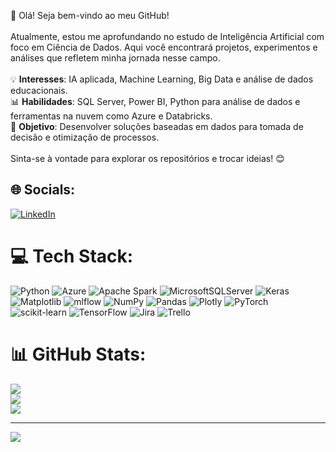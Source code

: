 👋 Olá! Seja bem-vindo ao meu GitHub!  <br><br>Atualmente, estou me aprofundando no estudo de Inteligência Artificial com foco em Ciência de Dados. Aqui você encontrará projetos, experimentos e análises que refletem minha jornada nesse campo.  <br><br>💡 **Interesses**: IA aplicada, Machine Learning, Big Data e análise de dados educacionais.  <br>📊 **Habilidades**: SQL Server, Power BI, Python para análise de dados e ferramentas na nuvem como Azure e Databricks.  <br>🚀 **Objetivo**: Desenvolver soluções baseadas em dados para tomada de decisão e otimização de processos.  <br><br>Sinta-se à vontade para explorar os repositórios e trocar ideias! 😊  


## 🌐 Socials:
[![LinkedIn](https://img.shields.io/badge/LinkedIn-%230077B5.svg?logo=linkedin&logoColor=white)](https://linkedin.com/in/https://www.linkedin.com/in/leonardogutocampos) 

# 💻 Tech Stack:
![Python](https://img.shields.io/badge/python-3670A0?style=flat&logo=python&logoColor=ffdd54) ![Azure](https://img.shields.io/badge/azure-%230072C6.svg?style=flat&logo=microsoftazure&logoColor=white) ![Apache Spark](https://img.shields.io/badge/Apache%20Spark-FDEE21?style=flat&logo=apachespark&logoColor=black) ![MicrosoftSQLServer](https://img.shields.io/badge/Microsoft%20SQL%20Server-CC2927?style=flat&logo=microsoft%20sql%20server&logoColor=white) ![Keras](https://img.shields.io/badge/Keras-%23D00000.svg?style=flat&logo=Keras&logoColor=white) ![Matplotlib](https://img.shields.io/badge/Matplotlib-%23ffffff.svg?style=flat&logo=Matplotlib&logoColor=black) ![mlflow](https://img.shields.io/badge/mlflow-%23d9ead3.svg?style=flat&logo=numpy&logoColor=blue) ![NumPy](https://img.shields.io/badge/numpy-%23013243.svg?style=flat&logo=numpy&logoColor=white) ![Pandas](https://img.shields.io/badge/pandas-%23150458.svg?style=flat&logo=pandas&logoColor=white) ![Plotly](https://img.shields.io/badge/Plotly-%233F4F75.svg?style=flat&logo=plotly&logoColor=white) ![PyTorch](https://img.shields.io/badge/PyTorch-%23EE4C2C.svg?style=flat&logo=PyTorch&logoColor=white) ![scikit-learn](https://img.shields.io/badge/scikit--learn-%23F7931E.svg?style=flat&logo=scikit-learn&logoColor=white) ![TensorFlow](https://img.shields.io/badge/TensorFlow-%23FF6F00.svg?style=flat&logo=TensorFlow&logoColor=white) ![Jira](https://img.shields.io/badge/jira-%230A0FFF.svg?style=flat&logo=jira&logoColor=white) ![Trello](https://img.shields.io/badge/Trello-%23026AA7.svg?style=flat&logo=Trello&logoColor=white)

# 📊 GitHub Stats:
![](https://github-readme-stats.vercel.app/api?username=OdranoelJF&theme=vue-dark&hide_border=true&include_all_commits=false&count_private=false)<br/>
![](https://github-readme-streak-stats.herokuapp.com/?user=OdranoelJF&theme=vue-dark&hide_border=true)<br/>
![](https://github-readme-stats.vercel.app/api/top-langs/?username=OdranoelJF&theme=vue-dark&hide_border=true&include_all_commits=false&count_private=false&layout=compact)

---
[![](https://visitcount.itsvg.in/api?id=OdranoelJF&icon=0&color=0)](https://visitcount.itsvg.in)


